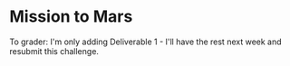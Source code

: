 # Mission to Mars

To grader: I'm only adding Deliverable 1 - I'll have the rest next week and resubmit this challenge. 

